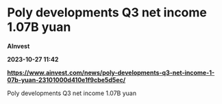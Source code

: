 # Poly developments Q3 net income 1.07B yuan
**AInvest**

**2023-10-27 11:42**

**https://www.ainvest.com/news/poly-developments-q3-net-income-1-07b-yuan-23101000d410e1f9cbe5d5ec/**

Poly developments Q3 net income 1.07B yuan